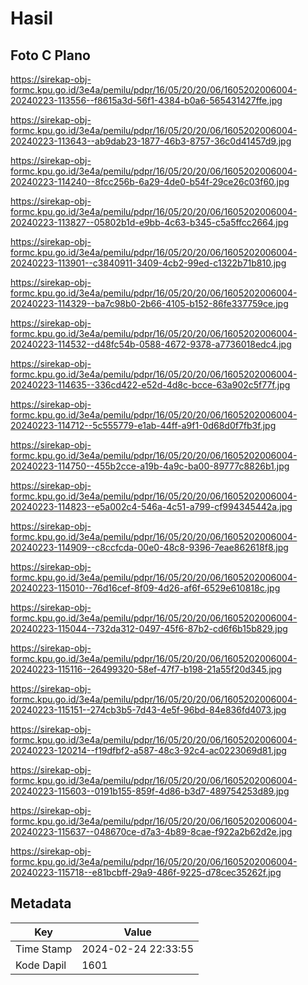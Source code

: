 # Hasil

## Foto C Plano

https://sirekap-obj-formc.kpu.go.id/3e4a/pemilu/pdpr/16/05/20/20/06/1605202006004-20240223-113556--f8615a3d-56f1-4384-b0a6-565431427ffe.jpg

https://sirekap-obj-formc.kpu.go.id/3e4a/pemilu/pdpr/16/05/20/20/06/1605202006004-20240223-113643--ab9dab23-1877-46b3-8757-36c0d41457d9.jpg

https://sirekap-obj-formc.kpu.go.id/3e4a/pemilu/pdpr/16/05/20/20/06/1605202006004-20240223-114240--8fcc256b-6a29-4de0-b54f-29ce26c03f60.jpg

https://sirekap-obj-formc.kpu.go.id/3e4a/pemilu/pdpr/16/05/20/20/06/1605202006004-20240223-113827--05802b1d-e9bb-4c63-b345-c5a5ffcc2664.jpg

https://sirekap-obj-formc.kpu.go.id/3e4a/pemilu/pdpr/16/05/20/20/06/1605202006004-20240223-113901--c3840911-3409-4cb2-99ed-c1322b71b810.jpg

https://sirekap-obj-formc.kpu.go.id/3e4a/pemilu/pdpr/16/05/20/20/06/1605202006004-20240223-114329--ba7c98b0-2b66-4105-b152-86fe337759ce.jpg

https://sirekap-obj-formc.kpu.go.id/3e4a/pemilu/pdpr/16/05/20/20/06/1605202006004-20240223-114532--d48fc54b-0588-4672-9378-a7736018edc4.jpg

https://sirekap-obj-formc.kpu.go.id/3e4a/pemilu/pdpr/16/05/20/20/06/1605202006004-20240223-114635--336cd422-e52d-4d8c-bcce-63a902c5f77f.jpg

https://sirekap-obj-formc.kpu.go.id/3e4a/pemilu/pdpr/16/05/20/20/06/1605202006004-20240223-114712--5c555779-e1ab-44ff-a9f1-0d68d0f7fb3f.jpg

https://sirekap-obj-formc.kpu.go.id/3e4a/pemilu/pdpr/16/05/20/20/06/1605202006004-20240223-114750--455b2cce-a19b-4a9c-ba00-89777c8826b1.jpg

https://sirekap-obj-formc.kpu.go.id/3e4a/pemilu/pdpr/16/05/20/20/06/1605202006004-20240223-114823--e5a002c4-546a-4c51-a799-cf994345442a.jpg

https://sirekap-obj-formc.kpu.go.id/3e4a/pemilu/pdpr/16/05/20/20/06/1605202006004-20240223-114909--c8ccfcda-00e0-48c8-9396-7eae862618f8.jpg

https://sirekap-obj-formc.kpu.go.id/3e4a/pemilu/pdpr/16/05/20/20/06/1605202006004-20240223-115010--76d16cef-8f09-4d26-af6f-6529e610818c.jpg

https://sirekap-obj-formc.kpu.go.id/3e4a/pemilu/pdpr/16/05/20/20/06/1605202006004-20240223-115044--732da312-0497-45f6-87b2-cd6f6b15b829.jpg

https://sirekap-obj-formc.kpu.go.id/3e4a/pemilu/pdpr/16/05/20/20/06/1605202006004-20240223-115116--26499320-58ef-47f7-b198-21a55f20d345.jpg

https://sirekap-obj-formc.kpu.go.id/3e4a/pemilu/pdpr/16/05/20/20/06/1605202006004-20240223-115151--274cb3b5-7d43-4e5f-96bd-84e836fd4073.jpg

https://sirekap-obj-formc.kpu.go.id/3e4a/pemilu/pdpr/16/05/20/20/06/1605202006004-20240223-120214--f19dfbf2-a587-48c3-92c4-ac0223069d81.jpg

https://sirekap-obj-formc.kpu.go.id/3e4a/pemilu/pdpr/16/05/20/20/06/1605202006004-20240223-115603--0191b155-859f-4d86-b3d7-489754253d89.jpg

https://sirekap-obj-formc.kpu.go.id/3e4a/pemilu/pdpr/16/05/20/20/06/1605202006004-20240223-115637--048670ce-d7a3-4b89-8cae-f922a2b62d2e.jpg

https://sirekap-obj-formc.kpu.go.id/3e4a/pemilu/pdpr/16/05/20/20/06/1605202006004-20240223-115718--e81bcbff-29a9-486f-9225-d78cec35262f.jpg


## Metadata

| Key        | Value               |
| ---------- | ------------------- |
| Time Stamp | 2024-02-24 22:33:55 |
| Kode Dapil | 1601                |




